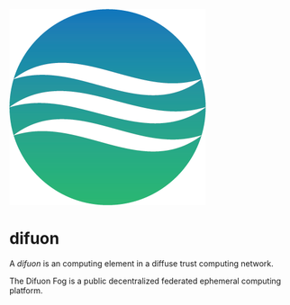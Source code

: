 ![Difuon Logo](https://github.com/Difuon/difuon/blob/master/Difuon_Logo_circle_only.png)

# difuon

A *difuon* is an computing element in a diffuse trust computing network.

The Difuon Fog is a public decentralized federated ephemeral computing platform.


